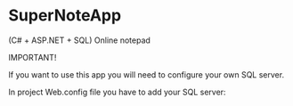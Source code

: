 # SuperNoteApp
(C# + ASP.NET + SQL) Online notepad


IMPORTANT!

If you want to use this app you will need to configure your own SQL server.

In project Web.config file you have to add your SQL server:
<connectionStrings>
    <add name="dbconnection" connectionString="Data Source=Enter your SQL server name here;
    Initial Catalog=Enter your SQL database here;Integrated Security=True"/>
  </connectionStrings>

